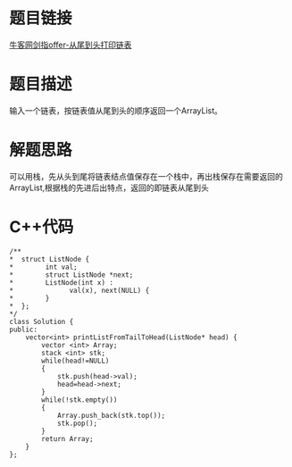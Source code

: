 # 题目链接
[牛客网剑指offer-从尾到头打印链表](https://www.nowcoder.com/practice/d0267f7f55b3412ba93bd35cfa8e8035?tpId=13&tqId=11156&tPage=1&rp=1&ru=/ta/coding-interviews&qru=/ta/coding-interviews/question-ranking)
# 题目描述
输入一个链表，按链表值从尾到头的顺序返回一个ArrayList。
# 解题思路
可以用栈，先从头到尾将链表结点值保存在一个栈中，再出栈保存在需要返回的ArrayList,根据栈的先进后出特点，返回的即链表从尾到头
# C++代码
```
/**
*  struct ListNode {
*        int val;
*        struct ListNode *next;
*        ListNode(int x) :
*              val(x), next(NULL) {
*        }
*  };
*/
class Solution {
public:
    vector<int> printListFromTailToHead(ListNode* head) {
        vector <int> Array;
        stack <int> stk;
        while(head!=NULL)
        {
            stk.push(head->val);
            head=head->next;
        }
        while(!stk.empty())
        {
            Array.push_back(stk.top());
            stk.pop();
        }
        return Array;
    }
};
```
